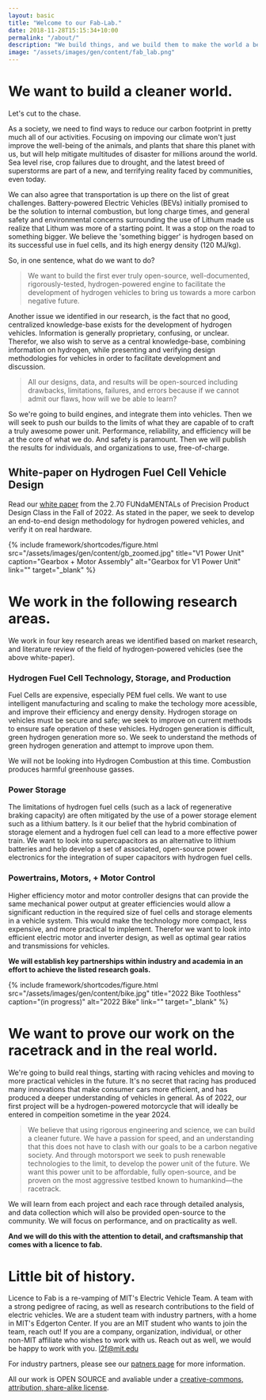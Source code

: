 ```yaml
---
layout: basic
title: "Welcome to our Fab-Lab."
date: 2018-11-28T15:15:34+10:00
permalink: "/about/"
description: "We build things, and we build them to make the world a better place."
image: "/assets/images/gen/content/fab_lab.png"
---
```


# We want to build a cleaner world.

Let's cut to the chase.

As a society, we need to find ways to reduce our carbon footprint in pretty much all of our activities. Focusing on impoving our climate won't just improve the well-being of the animals, and plants that share this planet with us, but will help mitigate multitudes of disaster for millions around the world. Sea level rise, crop failures due to drought, and the latest breed of superstorms are part of a new, and terrifying reality faced by communities, even today. 

We can also agree that transportation is up there on the list of great challenges. Battery-powered Electric Vehicles (BEVs) initially promised to be the solution to internal combustion, but long charge times, and general safety and environmental concerns surrounding the use of Lithum made us realize that Lithum was more of a starting point. It was a stop on the road to something bigger. We believe the 'something bigger' is hydrogen based on its successful use in fuel cells, and its high energy density (120 MJ/kg). 

So, in one sentence, what do we want to do?

> We want to build the first ever truly open-source, well-documented, rigorously-tested, hydrogen-powered engine to facilitate the development of hydrogen vehicles to bring us towards a more carbon negative future. 

Another issue we identified in our research, is the fact that no good, centralized knowledge-base exists for the development of hydrogen vehicles. Information is generally proprietary, confusing, or unclear. Therefor, we also wish to serve as a central knowledge-base, combining information on hydrogen, while presenting and verifying design methodologies for vehicles in order to facilitate development and discussion.

> All our designs, data, and results will be open-sourced including drawbacks, limitations, failures, and errors because if we cannot admit our flaws, how will we be able to learn?

So we're going to build engines, and integrate them into vehicles. Then we will seek to push our builds to the limits of what they are capable of to craft a truly awesome power unit. Performance, reliability, and efficiency will be at the core of what we do. And safety is paramount. Then we will publish the results for individuals, and organizations to use, free-of-charge.

## White-paper on Hydrogen Fuel Cell Vehicle Design

Read our [white paper](https://pcb.mit.edu/lectures/lecture_01/FINAL%20PAPER%20PDF.pdf) from the 2.70 FUNdaMENTALs of Precision Product Design Class in the Fall of 2022. As stated in the paper, we seek to develop an end-to-end design methodology for hydrogen powered vehicles, and verify it on real hardware.

{% include framework/shortcodes/figure.html src="/assets/images/gen/content/gb_zoomed.jpg" title="V1 Power Unit" caption="Gearbox + Motor Assembly" alt="Gearbox for V1 Power Unit" link="" target="\_blank" %}

# We work in the following research areas.

We work in four key research areas we identified based on market research, and literature review of the field of hydrogen-powered vehicles (see the above white-paper).

### Hydrogen Fuel Cell Technology, Storage, and Production

Fuel Cells are expensive, especially PEM fuel cells. We want to use intelligent manufacturing and scaling to make the techology more acessible, and improve their efficiency and energy density. Hydrogen storage on vehicles must be secure and safe; we seek to improve on current methods to ensure safe operation of these vehicles. Hydrogen generation is difficult, green hydrogen generation more so. We seek to understand the methods of green hydrogen generation and attempt to improve upon them.

We will not be looking into Hydrogen Combustion at this time. Combustion produces harmful greenhouse gasses.

### Power Storage

The limitations of hydrogen fuel cells (such as a lack of regenerative braking capacity) are often mitigated by the use of a power storage element such as a lithium battery. Is it our belief that the hybrid combination of storage element and a hydrogen fuel cell can lead to a more effective power train. We want to look into supercapacitors as an alternative to lithium batteries and help develop a set of associated, open-source power electronics for the integration of super capacitors with hydrogen fuel cells.

### Powertrains, Motors, + Motor Control

Higher efficiency motor and motor controller designs that can provide the same mechanical power output at greater efficiencies would allow a significant reduction in the required size of fuel cells and storage elements in a vehicle system. This would make the technology more compact, less expensive, and more practical to implement. Therefor we want to look into efficient electric motor and inverter design, as well as optimal gear ratios and transmissions for vehicles. 

**We will establish key partnerships within industry and academia in an effort to achieve the listed research goals.**

{% include framework/shortcodes/figure.html src="/assets/images/gen/content/bike.jpg" title="2022 Bike Toothless" caption="(in progress)" alt="2022 Bike" link="" target="\_blank" %}

# We want to prove our work on the racetrack and in the real world.

We're going to build real things, starting with racing vehicles and moving to more practical vehicles in the future. It's no secret that racing has produced many innovations that make consumer cars more efficient, and has produced a deeper understanding of vehicles in general. As of 2022, our first project will be a hydrogen-powered motorcycle that will ideally be entered in compeition sometime in the year 2024.

> We believe that using rigorous engineering and science, we can build a cleaner future. We have a passion for speed, and an understanding that this does not have to clash with our goals to be a carbon negative society. And through motorsport we seek to push renewable technologies to the limit, to develop the power unit of the future. We want this power unit to be affordable, fully open-source, and be proven on the most aggressive testbed known to humankind—the racetrack.

We will learn from each project and each race through detailed analysis, and data collection which will also be provided open-source to the community. We will focus on performance, and on practicality as well.

**And we will do this with the attention to detail, and craftsmanship that comes with a licence to fab.**

# Little bit of history. 

Licence to Fab is a re-vamping of MIT's Electric Vehicle Team. A team with a strong pedigree of racing, as well as research contributions to the field of electric vehicles. We are a student team with industry partners, with a home in MIT's Edgerton Center. If you are an MIT student who wants to join the team, reach out! If you are a company, organization, individual, or other non-MIT affiliate who wishes to work with us. Reach out as well, we would be happy to work with you. [l2f@mit.edu](mailto:l2f@mit.edu)

For industry partners, please see our [patners page](../partners) for more information.

All our work is OPEN SOURCE and avaliable under a [creative-commons, attribution, share-alike license](https://creativecommons.org/licenses/by-sa/4.0/).

